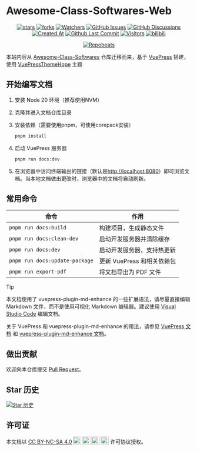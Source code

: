 # Awesome-Class-Softwares-Web

<div align="center">

[![stars](https://img.shields.io/github/stars/Jursin/Awesome-Class-Softwares-Web?label=Stars)](https://github.com/Jursin/Awesome-Class-Softwares-Web) [![forks](https://img.shields.io/github/forks/Jursin/Awesome-Class-Softwares-Web?label=Forks)](https://github.com/Jursin/Awesome-Class-Softwares-Web) [![Watchers](https://img.shields.io/github/watchers/Jursin/Awesome-Class-Softwares-Web?style=social)](https://github.com/Jursin/Awesome-Class-Softwares-Web/watchers) [![GitHub Issues](https://img.shields.io/github/issues-search/Jursin/Awesome-Class-Softwares-Web?query=is%3Aopen&style=social&logo=github&label=Issues)](https://github.com/Jursin/Awesome-Class-Softwares-Web/issues) [![GitHub Discussions](https://img.shields.io/github/discussions/Jursin/Awesome-Class-Softwares-Web?style=social&logo=Github&label=Discussions)](https://github.com/Jursin/Awesome-Class-Softwares-Web/discussions) [![Created At](https://img.shields.io/github/created-at/Jursin/Awesome-Class-Softwares-Web?style=flat&logo=Github&label=Creat%20at)](https://github.com/Jursin/Awesome-Class-Softwares-Web) [![Github Last Commit](https://img.shields.io/github/last-commit/Jursin/Awesome-Class-Softwares-Web?style=flat&logo=Github&label=Last%20commit)](https://github.com/Jursin/Awesome-Class-Softwares-Web/commits/master) [![Visitors](https://api.visitorbadge.io/api/combined?path=https%3A%2F%2Fgithub.com%2FJursin%2FAwesome-Class-Softwares-Web&label=Visitors&countColor=%23263759&style=flat)](https://visitorbadge.io/) [![bilibili](https://img.shields.io/badge/-UP%E4%B8%BB%EF%BD%9CHello__Jursin-%23FB7299?style=flat&logo=bilibili)](https://space.bilibili.com/1575907920)

[![Repobeats](https://repobeats.axiom.co/api/embed/f6ac7e38279ff5cd0551fadf7b4a2f39f520b6e3.svg)](https://repobeats.axiom.co/)

</div>

本站内容从 [Awesome-Class-Softwares](https://github.com/Jursin/Awesome-Class-Softwares) 仓库迁移而来，基于 [VuePress](https://vuejs.press/) 搭建，使用 [VuePressThemeHope](https://theme-hope.vuejs.press/zh/) 主题

## 开始编写文档

1. 安装 Node 20 环境（推荐使用NVM）
2. 克隆并进入文档仓库目录
3. 安装依赖（需要使用pnpm，可使用corepack安装）
   ```sh
   pnpm install
   ```

4. 启动 VuePress 服务器

    ``` bash
    pnpm run docs:dev
    ```

5. 在浏览器中访问终端输出的链接（默认是[http://localhost:8080](http://localhost:8080)）即可浏览文档。当本地文档做出更改时，浏览器中的文档将自动刷新。

## 常用命令
| 命令 | 作用 |
|-|-|
| `pnpm run docs:build` | 构建项目，生成静态文件 |
| `pnpm run docs:clean-dev` | 启动开发服务器并清除缓存 |
| `pnpm run docs:dev` | 启动开发服务器，支持热更新 |
| `pnpm run docs:update-package` | 更新 VuePress 和相关依赖包 |
| `pnpm run export-pdf` | 将文档导出为 PDF 文件 |

> [!tip]
> 本文档使用了 vuepress-plugin-md-enhance
 的一些扩展语法，请尽量直接编辑 Markdown 文件，而不是使用可视化 Markdown 编辑器。建议使用 [Visual Studio Code](https://code.visualstudio.com/) 编辑文档。
>
> 关于 VuePress 和 vuepress-plugin-md-enhance
 的用法，请参见 [VuePress 文档](https://vuejs.press/) 和 [vuepress-plugin-md-enhance 文档](https://plugin-md-enhance.vuejs.press/zh/)。

## 做出贡献

欢迎向本仓库提交 [Pull Request](https://github.com/Jursin/Awesome-Class-Softwares-Web/pulls)。

## Star 历史
[![Star 历史](https://starchart.cc/Jursin/Awesome-Class-Softwares-Web.svg?variant=adaptive)](https://starchart.cc/Jursin/Awesome-Class-Softwares-Web)

## 许可证

<p xmlns:cc="http://creativecommons.org/ns#" >本文档以 <a href="https://creativecommons.org/licenses/by-nc-sa/4.0/?ref=chooser-v1" target="_blank" rel="license noopener noreferrer" style="display:inline-block;">CC BY-NC-SA 4.0<img style="height:22px!important;margin-left:3px;vertical-align:text-bottom;" src="https://mirrors.creativecommons.org/presskit/icons/cc.svg?ref=chooser-v1" alt=""><img style="height:22px!important;margin-left:3px;vertical-align:text-bottom;" src="https://mirrors.creativecommons.org/presskit/icons/by.svg?ref=chooser-v1" alt=""><img style="height:22px!important;margin-left:3px;vertical-align:text-bottom;" src="https://mirrors.creativecommons.org/presskit/icons/nc.svg?ref=chooser-v1" alt=""><img style="height:22px!important;margin-left:3px;vertical-align:text-bottom;" src="https://mirrors.creativecommons.org/presskit/icons/sa.svg?ref=chooser-v1" alt=""></a> 许可协议授权。</p>
